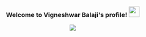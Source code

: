 <h3 align="center">
  Welcome to Vigneshwar Balaji's profile!
  <img src="https://media.giphy.com/media/hvRJCLFzcasrR4ia7z/giphy.gif" width="28">
</h3>

<p align="center">
  <a href="https://github.com/vigneshwarbalaji/readme-typing-svg"><img src="https://readme-typing-svg.herokuapp.com/?lines=Full-stack%20web%20and%20app%20developer;2%2B%20years%20of%20coding%20experience;Curious%20to%20learn%20new%20stuff&font=Fira%20Code&center=true&width=440&height=45&color=25F7A8FF&vCenter=true&size=22&pause=1000"</a>
</p>